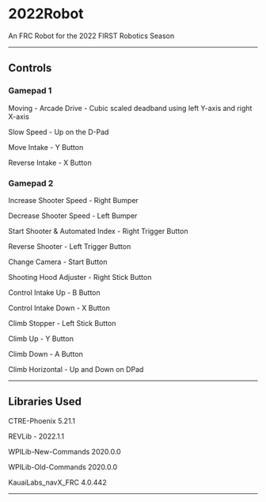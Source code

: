 # 2022Robot

An FRC Robot for the 2022 FIRST Robotics Season

-----------------------------------------------

## Controls

### Gamepad 1

Moving - Arcade Drive - Cubic scaled deadband using left Y-axis and right X-axis

Slow Speed - Up on the D-Pad

Move Intake - Y Button

Reverse Intake - X Button

### Gamepad 2

Increase Shooter Speed - Right Bumper

Decrease Shooter Speed - Left Bumper

Start Shooter & Automated Index - Right Trigger Button

Reverse Shooter - Left Trigger Button

Change Camera - Start Button

Shooting Hood Adjuster - Right Stick Button

Control Intake Up - B Button

Control Intake Down - X Button

Climb Stopper - Left Stick Button

Climb Up - Y Button
  
Climb Down - A Button

Climb Horizontal - Up and Down on DPad

-----------------------------------------------  

## Libraries Used

CTRE-Phoenix 5.21.1

REVLib - 2022.1.1

WPILib-New-Commands 2020.0.0

WPILib-Old-Commands 2020.0.0

KauaiLabs_navX_FRC 4.0.442
  
-----------------------------------------------
